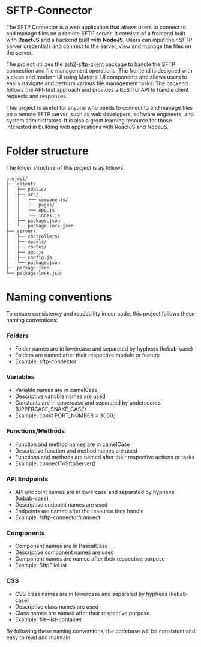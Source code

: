 # SFTP-Connector
The SFTP Connector is a web application that allows users to connect to and manage files on a remote SFTP server. It consists of a frontend built with **ReactJS** and a backend built with **NodeJS**. Users can input their SFTP server credentials and connect to the server, view and manage the files on the server.

The project utilizes the [ssh2-sftp-client](https://github.com/theophilusx/ssh2-sftp-client) package to handle the SFTP connection and file management operations. The frontend is designed with a clean and modern UI using Material UI components and allows users to easily navigate and perform various file management tasks. The backend follows the API-first approach and provides a RESTful API to handle client requests and responses.

This project is useful for anyone who needs to connect to and manage files on a remote SFTP server, such as web developers, software engineers, and system administrators. It is also a great learning resource for those interested in building web applications with ReactJS and NodeJS.


# Folder structure
The folder structure of this project is as follows:
```
project/
├── client/
│   ├── public/
│   ├── src/
│   │   ├── components/
│   │   ├── pages/
│   │   ├── App.js
│   │   └── index.js
│   ├── package.json
│   └── package-lock.json
├── server/
│   ├── controllers/
│   ├── models/
│   ├── routes/
│   ├── app.js
│   ├── config.js
│   └── package.json
├── package.json
└── package-lock.json
``` 
  
# Naming conventions
To ensure consistency and readability in our code, this project follows these naming conventions:

### Folders
- Folder names are in lowercase and separated by hyphens (kebab-case)
- Folders are named after their respective module or feature
- Example: sftp-connector
### Variables
- Variable names are in camelCase
- Descriptive variable names are used
- Constants are in uppercase and separated by underscores (UPPERCASE_SNAKE_CASE)
- Example: const PORT_NUMBER = 3000;
### Functions/Methods
- Function and method names are in camelCase
- Descriptive function and method names are used
- Functions and methods are named after their respective actions or tasks
- Example: connectToSftpServer()
### API Endpoints
- API endpoint names are in lowercase and separated by hyphens (kebab-case)
- Descriptive endpoint names are used
- Endpoints are named after the resource they handle
- Example: /sftp-connector/connect
### Components
- Component names are in PascalCase
- Descriptive component names are used
- Component names are named after their respective purpose
- Example: SftpFileList
### CSS
- CSS class names are in lowercase and separated by hyphens (kebab-case)
- Descriptive class names are used
- Class names are named after their respective purpose
- Example: file-list-container

By following these naming conventions, the codebase will be consistent and easy to read and maintain.
